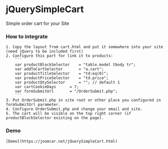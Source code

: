 # jQuerySimpleCart
Simple order cart for your Site

### How to integrate
	1. Copy the layout from cart.html and put it somewhere into your site (need jQuery to be included first)
	2. Configure this part for link it to products:
		```
		var productBlockSelector	= "table.model tbody tr";
		var addToCartSelector		= "a.cart";
		var productTitleSelector	= "td:eq(0)";
		var productPriceSelector	= "td.price";
		var productQtySelector		= ""; // default 1
		var cartCookieDays		= 7;
		var formSubmitUrl		= "/OrderSubmit.php";
		```
	3. Put OrderSubmit.php in site root or other place you configured in formSubmitUrl parameter.
	4. Configure OrderSubmit.php and change your email and site.
	5. The cart will be visible on the top right corner (if productBlockSelector existing on the page).
	
### Demo
	[Demo](https://joomcar.net/jQuerySimpleCart.html)